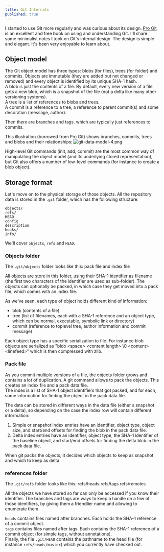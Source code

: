 ```yaml
---
title: Git Internals
published: true
---
```





I started to use Git more regularly and was curious about its design. [Pro Git](http://www.git-scm.com/book/en/v2) is an excellent and free book on using and understanding Git. I'll share some minimalist notes I took on Git's internal design. The design is simple and elegant. It's been very enjoyable to learn about.

## Object model
The Git object model has three types: blobs (for files), trees (for folder) and commits. Objects are immutable (they are added but not changed or removed) and every object is identified by its unique SHA-1 hash.  
A blob is just the contents of a file. By default, every new version of a file gets a new blob, which is a snapshot of the file (not a delta like many other versioning systems).  
A tree is a list of references to blobs and trees.  
A commit is a reference to a tree, a reference to parent commit(s) and some decoration (message, author).  

Then there are branches and tags, which are typically just references to commits. 

This illustration (borrowed from Pro Git) shows branches, commits, trees and blobs and their relationships:
![git-data-model-4.png]({{site.baseurl}}/archives/images/git-data-model-4.png)

High-level Git commands (init, add, commit) are the most common way of manipulating the object model (and its underlying stored representation), but Git also offers a number of low-level commands (for instance to create a blob object).

## Storage format
Let's move on to the physical storage of those objects. All the repository data is stored in the `.git` folder, which has the following structure:

    objects/ 
    refs/ 
    HEAD 
    config
    description
    hooks/ 
    info/ 

We'll cover `objects`, `refs` and `HEAD`.

### Objects folder
The `.git/objects` folder looks like this: 
    <SHA-1 named files>
    pack file and index file
    
All objects are store in this folder, using their SHA-1 identifier as filename (the first two characters of the identifier are used as sub-folder). The objects can optionally be packed, in which case they get moved into a pack file, which comes with an index file.

As we've seen, each type of object holds different kind of information:
* blob (contents of a file)
* tree (list of filenames, each with a SHA-1 reference and an object type, which can be normal, executable, symbolic link or directory) 
* commit (reference to toplevel tree, author information and commit message)

Each object type has a specific serialization to file. For instance blob objects are serialized as "blob &lt;space> &lt;content length> \0 &lt;content> &lt;linefeed>" which is then compressed with zlib.

### Pack file
As you commit multiple versions of a file, the objects folder grows and contains a lot of duplication. A git command allows to pack the objects. This creates an index file and a pack data file.  
The index is a list of SHA-1 object identifiers that got packed, and for each, some information for finding the object in the pack data file. 

The data can be stored in different ways in the data file (either a snapshot or a delta), so depending on the case the index row will contain different information:  
1. Simple or snapshot index entries have an identifier, object type, object size, and start/end offsets for finding the blob in the pack data file.  
2. Delta index entries have an identifier, object type, the SHA-1 identifier of the baseline object, and start/end offsets for finding the delta blob in the pack data file.

When git packs the objects, it decides which objects to keep as snapshot and which to keep as delta.


### references folder
The `.git/refs` folder looks like this:
    refs/heads
    refs/tags
    refs/remotes

All the objects we have stored so far can only be accessed if you know their identifier. The branches and tags are ways to keep a handle on a few of those identifiers, by giving them a friendlier name and allowing to enumerate them.

`heads` contains files named after branches. Each holds the SHA-1 reference of a commit object.  
`tags` contains files named after tags. Each contains the SHA-1 reference of a commit object (for simple tags, without annotations).  
Finally, the file `.git/HEAD` contains the pathname to the head file (for instance `refs/heads/master`) which you currently have checked out.
